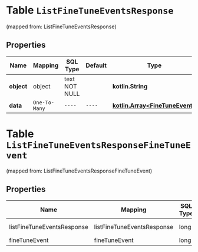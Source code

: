 
# Table `ListFineTuneEventsResponse`
(mapped from: ListFineTuneEventsResponse)

## Properties
Name | Mapping | SQL Type | Default | Type | Description | Notes
---- | ------- | -------- | ------- | ---- | ----------- | -----
**object** | object | text NOT NULL |  | **kotlin.String** |  | 
**data** | `One-To-Many` | `----` | `----`  | [**kotlin.Array&lt;FineTuneEvent&gt;**](FineTuneEvent.md) |  | 



# **Table `ListFineTuneEventsResponseFineTuneEvent`**
(mapped from: ListFineTuneEventsResponseFineTuneEvent)

## Properties
Name | Mapping | SQL Type | Default | Type | Description | Notes
---- | ------- | -------- | ------- | ---- | ----------- | -----
listFineTuneEventsResponse | listFineTuneEventsResponse | long | | kotlin.Long | Primary Key | *one*
fineTuneEvent | fineTuneEvent | long | | kotlin.Long | Foreign Key | *many*



